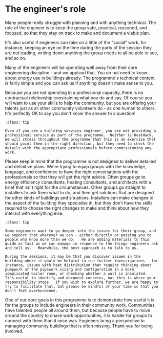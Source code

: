 # The engineer's role

Many people really struggle with planning and with anything technical.  The role of the engineer is to keep the group safe, practical, reasoned, and focused, so that they stay on track to  make and document a viable plan.  

It's also useful if engineers can  take on a little of the "social" work, for instance, keeping an eye on the time during the parts of the session they are not leading, writing down anything the group needs to all be able to see, and so on. 



<!--
```{image} TODO.jpg
:alt: image taken from site survey exercise, like a worksheet
```
-->

Many of the engineers will be operating well away from their core engineering discipline - and we applaud that.   You do not need to know about energy use in buildings already.  The programme's technical content is fairly simple and you can ask us if anything doesn't make sense to you.  

Because you are not operating in a professional capacity, there is no contractual relationship constraining what you do and say.  Of course you will want to use your skills to help the community, but you are offering your talents just as all other community volunteers do - as one human to others. It's perfectly OK to say you don't know the answer to a question!   

```{admonition} Professional Indemnity
:class: tip

Even if you are a building services engineer, you are not providing a professional service as part of the programme.  Neither is HeatHack.  We will stress throughout the programme that this is an exercise that should point them in the right direction, but they need to check the details with the appropriate professionals before commissioning any work.  

```

Please keep in mind that the programme is not designed to deliver detailed and definitive plans.  We're trying to equip groups with the knowledge, language, and confidence to have the right conversations with the professionals so that they will get the right advice.  Often groups go to energy efficiency consultants, heating consultants, and architects with a brief that isn't right for the circumstances. Other groups go straight to installers to ask them what to do, and then get solutions that are designed for other kinds of buildings and situations.  Installers can make changes to the aspect of the building they specialise in, but they don't have the skills required to choose the right changes to make and think about how they interact with everything else. 

```{admonition} Extra investigations
:class: tip

Some engineers want to go deeper into the issues for their group, and we support that wherever we can - either directly or passing you to people who know more than we do.   We are adding materials to this guide as fast as we can manage in response to the things engineers ask and tell us.   Meanwhile, the best approach is to talk to us.

During the sessions, it may be that you discover issues in the building where it would be helpful to run further investigations - for instance, issues with heat distribution that require thinking about pumpwork or the pipework sizing and configuration in a more complicated boiler room, or checking whether a wall is insulated.  It's useful to identify and document concerns, but this is where your responsibility stops.  If you wish to explore further, we are happy to try to facilitate that, but please be mindful of your time so that you don't feel overburdened.  
```


One of our core goals in this programme is to demonstrate how useful it is for the groups to include engineers in their community work.   Communities have talented people all around them, but because people have to move around the country to chase work opportunities, it is harder for groups to connect with them than it once was.   Engineers bring a perspective to managing community buildings that is often missing.   Thank you for being involved.